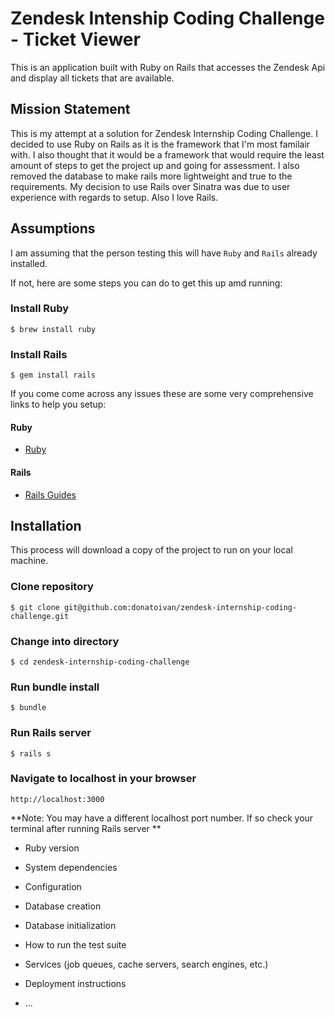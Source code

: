 # Zendesk Intenship Coding Challenge - Ticket Viewer

This is an application built with Ruby on Rails that accesses the Zendesk Api and display all tickets that are available.


## Mission Statement

This is my attempt at a solution for Zendesk Internship Coding Challenge. 
I decided to use Ruby on Rails as it is the framework that I'm most familair with. I also thought that it would be a framework that would require the least amount of steps to get the project up and going for assessment. I also removed the database to make rails more lightweight and true to the requirements. My decision to use Rails over Sinatra was due to user experience with regards to setup. Also I love Rails.

## Assumptions

I am assuming that the person testing this will have `Ruby` and `Rails` already installed.

If not, here are some steps you can do to get this up amd running:

### Install Ruby

```
$ brew install ruby
```

### Install Rails

```
$ gem install rails
```

If you come come across any issues these are some very comprehensive links to help you setup:

#### Ruby

 - [Ruby](https://www.ruby-lang.org/en/documentation/installation/)
 
#### Rails
 - [Rails Guides](https://guides.rubyonrails.org/getting_started.html)




## Installation

This process will download a copy of the project to run on your local machine.

### Clone repository

```
$ git clone git@github.com:donatoivan/zendesk-internship-coding-challenge.git
```

### Change into directory

```
$ cd zendesk-internship-coding-challenge
```

### Run bundle install

```
$ bundle
```

### Run Rails server

```
$ rails s
```
### Navigate to localhost in your browser

```
http://localhost:3000
```

**Note: You may have a different localhost port number. If so check your terminal after running Rails server **



* Ruby version

* System dependencies

* Configuration

* Database creation

* Database initialization

* How to run the test suite

* Services (job queues, cache servers, search engines, etc.)

* Deployment instructions

* ...
